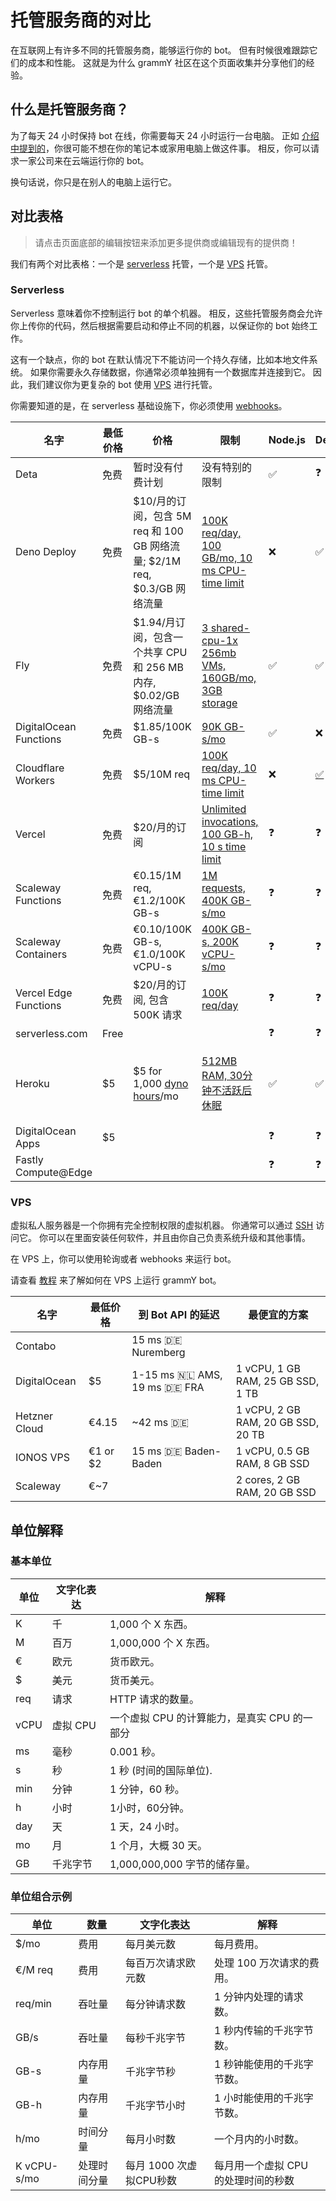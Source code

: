 # 托管服务商的对比

在互联网上有许多不同的托管服务商，能够运行你的 bot。
但有时候很难跟踪它们的成本和性能。
这就是为什么 grammY 社区在这个页面收集并分享他们的经验。

## 什么是托管服务商？

为了每天 24 小时保持 bot 在线，你需要每天 24 小时运行一台电脑。
正如 [介绍中提到的](../guide/introduction.html#如何保持-bot-的运行)，你很可能不想在你的笔记本或家用电脑上做这件事。
相反，你可以请求一家公司来在云端运行你的 bot。

换句话说，你只是在别人的电脑上运行它。

## 对比表格

> 请点击页面底部的编辑按钮来添加更多提供商或编辑现有的提供商！

我们有两个对比表格：一个是 [serverless](#serverless) 托管，一个是 [VPS](#vps) 托管。

### Serverless

Serverless 意味着你不控制运行 bot 的单个机器。
相反，这些托管服务商会允许你上传你的代码，然后根据需要启动和停止不同的机器，以保证你的 bot 始终工作。

这有一个缺点，你的 bot 在默认情况下不能访问一个持久存储，比如本地文件系统。
如果你需要永久存储数据，你通常必须单独拥有一个数据库并连接到它。
因此，我们建议你为更复杂的 bot 使用 [VPS](./vps.md) 进行托管。

你需要知道的是，在 serverless 基础设施下，你必须使用 [webhooks](../guide/deployment-types.md)。

| 名字                     | 最低价格 | 价格                                                                                                         | 限制                                                                                      | Node.js | Deno                        | Web | 备注                                                                                               |
|------------------------|------|------------------------------------------------------------------------------------------------------------|-----------------------------------------------------------------------------------------|---------|-----------------------------|-----|--------------------------------------------------------------------------------------------------|
| Deta                   | 免费   | 暂时没有付费计划                                                                                                   | 没有特别的限制                                                                                 | ✅       | ❓                           | ❓   |                                                                                                  |
| Deno Deploy            | 免费   | $10/月的订阅，包含 5M req 和 100 GB 网络流量; $2/1M req, $0.3/GB 网络流量                                                  | [100K req/day, 100 GB/mo, 10 ms CPU-time limit](https://deno.com/deploy/pricing)        | ❌       | ✅                           | ❌   |                                                                                                  |
| Fly                    | 免费   | $1.94/月订阅，包含一个共享 CPU 和 256 MB 内存, $0.02/GB 网络流量                                                            | [3 shared-cpu-1x 256mb VMs, 160GB/mo, 3GB storage](https://fly.io/docs/about/pricing/)  | ✅       | ✅                           | ❓   |                                                                                                  |
| DigitalOcean Functions | 免费   | $1.85/100K GB-s                                                                                            | [90K GB-s/mo](https://docs.digitalocean.com/products/functions/details/pricing/)        | ✅       | ❌                           | ❓   |                                                                                                  |
| Cloudflare Workers     | 免费   | $5/10M req                                                                                                 | [100K req/day, 10 ms CPU-time limit](https://workers.cloudflare.com/)                   | ❌       | [✅](https://denoflare.dev/) | ✅   |                                                                                                  |
| Vercel                 | 免费   | $20/月的订阅                                                                                                   | [Unlimited invocations, 100 GB-h, 10 s time limit](https://vercel.com/pricing)          | ❓       | ❓                           | ❓   | 不适用于非网站建设？                                                                                       |
| Scaleway Functions     | 免费   | €0.15/1M req, €1.2/100K GB-s                                                                               | [1M requests, 400K GB-s/mo](https://www.scaleway.com/en/pricing/#serverless-functions)  | ❓       | ❓                           | ❓   |                                                                                                  |
| Scaleway Containers    | 免费   | €0.10/100K GB-s, €1.0/100K vCPU-s                                                                          | [400K GB-s, 200K vCPU-s/mo](https://www.scaleway.com/en/pricing/#serverless-containers) | ❓       | ❓                           | ❓   |                                                                                                  |
| Vercel Edge Functions  | 免费   | $20/月的订阅, 包含 500K 请求                                                                                       | [100K req/day](https://vercel.com/pricing)                                              | ❓       | ❓                           | ❓   |                                                                                                  |
| serverless.com         | Free |                                                                                                            |                                                                                         | ❓       | ❓                           | ❓   |                                                                                                  |
| Heroku                 | $5   | $5 for 1,000 [dyno hours](https://devcenter.heroku.com/articles/usage-and-billing#dyno-usage-and-costs)/mo | [512MB RAM, 30分钟不活跃后休眠](https://www.heroku.com/pricing)                                 | ✅       | ✅                           | ❓   | Deno is supported by a [third-party buildpack](https://github.com/chibat/heroku-buildpack-deno). |
| DigitalOcean Apps      | $5   |                                                                                                            |                                                                                         | ❓       | ❓                           | ❓   | 未测试                                                                                              |
| Fastly Compute@Edge    |      |                                                                                                            |                                                                                         | ❓       | ❓                           | ❓   |                                                                                                  |

### VPS

虚拟私人服务器是一个你拥有完全控制权限的虚拟机器。
你通常可以通过 [SSH](https://en.wikipedia.org/wiki/Secure_Shell) 访问它。
你可以在里面安装任何软件，并且由你自己负责系统升级和其他事情。

在 VPS 上，你可以使用轮询或者 webhooks 来运行 bot。

请查看 [教程](./vps.md) 来了解如何在 VPS 上运行 grammY bot。

| 名字            | 最低价格     | 到 Bot API 的延迟                             | 最便宜的方案                             |
| ------------- | -------- | ----------------------------------------- | ---------------------------------- |
| Contabo       |          | 15 ms :de: Nuremberg                      |                                    |
| DigitalOcean  | $5       | 1-15 ms :netherlands: AMS, 19 ms :de: FRA | 1 vCPU, 1 GB RAM, 25 GB SSD, 1 TB  |
| Hetzner Cloud | €4.15    | ~42 ms :de:                               | 1 vCPU, 2 GB RAM, 20 GB SSD, 20 TB |
| IONOS VPS     | €1 or $2 | 15 ms :de: Baden-Baden                    | 1 vCPU, 0.5 GB RAM, 8 GB SSD       |
| Scaleway      | €~7      |                                           | 2 cores, 2 GB RAM, 20 GB SSD       |

## 单位解释

### 基本单位

| 单位   | 文字化表达  | 解释                          |
| ---- | ------ | --------------------------- |
| K    | 千      | 1,000 个 X 东西。               |
| M    | 百万     | 1,000,000 个 X 东西。           |
| €    | 欧元     | 货币欧元。                       |
| $    | 美元     | 货币美元。                       |
| req  | 请求     | HTTP 请求的数量。                 |
| vCPU | 虚拟 CPU | 一个虚拟 CPU 的计算能力，是真实 CPU 的一部分 |
| ms   | 毫秒     | 0.001 秒。                    |
| s    | 秒      | 1 秒 (时间的国际单位).              |
| min  | 分钟     | 1 分钟，60 秒。                  |
| h    | 小时     | 1小时，60分钟。                   |
| day  | 天      | 1 天，24 小时。                  |
| mo   | 月      | 1 个月，大概 30 天。               |
| GB   | 千兆字节   | 1,000,000,000 字节的储存量。       |

### 单位组合示例

| 单位          | 数量     | 文字化表达            | 解释                   |
| ----------- | ------ | ---------------- | -------------------- |
| $/mo        | 费用     | 每月美元数            | 每月费用。                |
| €/M req     | 费用     | 每百万次请求欧元数        | 处理 100 万次请求的费用。      |
| req/min     | 吞吐量    | 每分钟请求数           | 1 分钟内处理的请求数。         |
| GB/s        | 吞吐量    | 每秒千兆字节           | 1 秒内传输的千兆字节数。        |
| GB-s        | 内存用量   | 千兆字节秒            | 1 秒钟能使用的千兆字节数。       |
| GB-h        | 内存用量   | 千兆字节小时           | 1 小时能使用的千兆字节数。       |
| h/mo        | 时间分量   | 每月小时数            | 一个月内的小时数。            |
| K vCPU-s/mo | 处理时间分量 | 每月 1000 次虚拟CPU秒数 | 每月用一个虚拟 CPU 的处理时间的秒数 |
